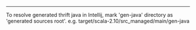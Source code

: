 ---

To resolve generated thrift java in Intellij, mark 'gen-java' directory as 'generated sources root'.
e.g. target/scala-2.10/src_managed/main/gen-java
